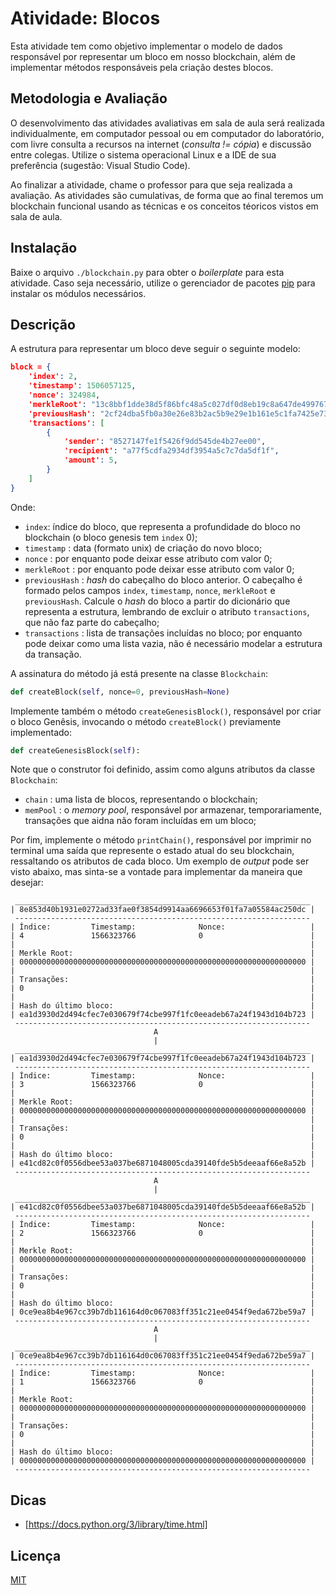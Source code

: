 # Atividade: Blocos

Esta atividade tem como objetivo implementar o modelo de dados responsável por representar um bloco em nosso blockchain, além de implementar métodos responsáveis pela criação destes blocos.

## Metodologia e Avaliação

O desenvolvimento das atividades avaliativas em sala de aula será realizada individualmente, em computador pessoal ou em computador do laboratório, com livre consulta a recursos na internet (*consulta != cópia*) e discussão entre colegas. Utilize o sistema operacional Linux e a  IDE de sua preferência (sugestão: Visual Studio Code).

Ao finalizar a atividade, chame o professor para que seja realizada a avaliação. As atividades são cumulativas, de forma que ao final teremos um blockchain funcional usando as técnicas e os conceitos téoricos vistos em sala de aula.

## Instalação

Baixe o arquivo `./blockchain.py` para obter o *boilerplate* para esta atividade. Caso seja necessário, utilize o gerenciador de pacotes [pip](https://pip.pypa.io/en/stable/) para instalar os módulos necessários.

## Descrição

A estrutura para representar um bloco deve seguir o seguinte modelo:

```json
block = {
    'index': 2,
    'timestamp': 1506057125,
    'nonce': 324984,
    'merkleRoot': "13c8bbf1dde38d5f86bfc48a5c027df0d8eb19c8a647de49976755e1b35b31ca",
    'previousHash': "2cf24dba5fb0a30e26e83b2ac5b9e29e1b161e5c1fa7425e73043362938b9824",
    'transactions': [
        {
            'sender': "8527147fe1f5426f9dd545de4b27ee00",
            'recipient': "a77f5cdfa2934df3954a5c7c7da5df1f",
            'amount': 5,
        }
    ]
}
```

Onde:

- `index`: índice do bloco, que representa a profundidade do bloco no blockchain (o bloco genesis tem `index` 0);
- `timestamp` : data (formato unix) de criação do novo bloco;
- `nonce` : por enquanto pode deixar esse atributo com valor 0;
- `merkleRoot` : por enquanto pode deixar esse atributo com valor 0;
- `previousHash` : *hash* do cabeçalho do bloco anterior. O cabeçalho é formado pelos campos `index`, `timestamp`, `nonce`, `merkleRoot` e `previousHash`. Calcule o *hash* do bloco a partir do dicionário que representa a estrutura, lembrando de excluir o atributo `transactions`, que não faz parte do cabeçalho;
- `transactions` : lista de transações incluídas no bloco; por enquanto pode deixar como uma lista vazia, não é necessário modelar a estrutura da transação.

A assinatura do método já está presente na classe `Blockchain`:

```python
def createBlock(self, nonce=0, previousHash=None)
```

Implemente também o método `createGenesisBlock()`, responsável por criar o bloco Genêsis, invocando o método `createBlock()` previamente implementado:

```python
def createGenesisBlock(self):
```

Note que o construtor foi definido, assim como alguns atributos da classe `Blockchain`:

- `chain` : uma lista de blocos, representando o blockchain;
- `memPool` : o *memory pool*, responsável por armazenar, temporariamente, transações que aidna não foram incluídas em um bloco;

Por fim, implemente o método `printChain()`, responsável por imprimir no terminal uma saída que represente o estado atual do seu blockchain, ressaltando os atributos de cada bloco. Um exemplo de *output* pode ser visto abaixo, mas sinta-se a vontade para implementar da maneira que desejar:

```
 __________________________________________________________________
| 8e853d40b1931e0272ad33fae0f3854d9914aa6696653f01fa7a05584ac250dc |                
 ------------------------------------------------------------------                
| Índice:         Timestamp:              Nonce:                   |
| 4               1566323766              0                        |                
|                                                                  |                
| Merkle Root:                                                     |
| 0000000000000000000000000000000000000000000000000000000000000000 |                
|                                                                  |                
| Transações:                                                      |
| 0                                                                |                
|                                                                  |                
| Hash do último bloco:                                            |
| ea1d3930d2d494cfec7e030679f74cbe997f1fc0eeadeb67a24f1943d104b723 |                
 ------------------------------------------------------------------
                                A                                    
                                |                                    
 __________________________________________________________________
| ea1d3930d2d494cfec7e030679f74cbe997f1fc0eeadeb67a24f1943d104b723 |                
 ------------------------------------------------------------------                
| Índice:         Timestamp:              Nonce:                   |
| 3               1566323766              0                        |                
|                                                                  |                
| Merkle Root:                                                     |
| 0000000000000000000000000000000000000000000000000000000000000000 |                
|                                                                  |                
| Transações:                                                      |
| 0                                                                |                
|                                                                  |                
| Hash do último bloco:                                            |
| e41cd82c0f0556dbee53a037be6871048005cda39140fde5b5deeaaf66e8a52b |                
 ------------------------------------------------------------------
                                A                                    
                                |                                    
 __________________________________________________________________
| e41cd82c0f0556dbee53a037be6871048005cda39140fde5b5deeaaf66e8a52b |                
 ------------------------------------------------------------------                
| Índice:         Timestamp:              Nonce:                   |
| 2               1566323766              0                        |                
|                                                                  |                
| Merkle Root:                                                     |
| 0000000000000000000000000000000000000000000000000000000000000000 |                
|                                                                  |                
| Transações:                                                      |
| 0                                                                |                
|                                                                  |                
| Hash do último bloco:                                            |
| 0ce9ea8b4e967cc39b7db116164d0c067083ff351c21ee0454f9eda672be59a7 |                
 ------------------------------------------------------------------
                                A                                    
                                |                                    
 __________________________________________________________________
| 0ce9ea8b4e967cc39b7db116164d0c067083ff351c21ee0454f9eda672be59a7 |                
 ------------------------------------------------------------------                
| Índice:         Timestamp:              Nonce:                   |
| 1               1566323766              0                        |                
|                                                                  |                
| Merkle Root:                                                     |
| 0000000000000000000000000000000000000000000000000000000000000000 |                
|                                                                  |                
| Transações:                                                      |
| 0                                                                |                
|                                                                  |                
| Hash do último bloco:                                            |
| 0000000000000000000000000000000000000000000000000000000000000000 |                
 ------------------------------------------------------------------
```


## Dicas

- [https://docs.python.org/3/library/time.html]

## Licença
[MIT](https://choosealicense.com/licenses/mit/)
